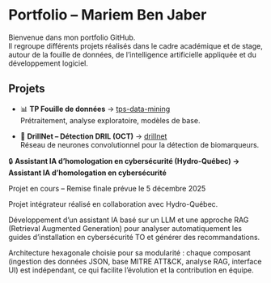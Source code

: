 # Portfolio – Mariem Ben Jaber

Bienvenue dans mon portfolio GitHub.  
Il regroupe différents projets réalisés dans le cadre académique et de stage, autour de la fouille de données, de l’intelligence artificielle appliquée et du développement logiciel.

## Projets

- 📊 **TP Fouille de données** → [tps-data-mining](tps-data-mining)  
  Prétraitement, analyse exploratoire, modèles de base.  

- 🧠 **DrillNet – Détection DRIL (OCT)** → [drillnet](drillnet)  
  Réseau de neurones convolutionnel pour la détection de biomarqueurs.
  
🔒  **Assistant IA d’homologation en cybersécurité (Hydro-Québec) → Assistant IA d’homologation en cybersécurité**

Projet en cours – Remise finale prévue le 5 décembre 2025

Projet intégrateur réalisé en collaboration avec Hydro-Québec.

Développement d’un assistant IA basé sur un LLM et une approche RAG (Retrieval Augmented Generation) pour analyser automatiquement les guides d’installation en cybersécurité TO et générer des recommandations.

Architecture hexagonale choisie pour sa modularité : chaque composant (ingestion des données JSON, base MITRE ATT&CK, analyse RAG, interface UI) est indépendant, ce qui facilite l’évolution et la contribution en équipe.

